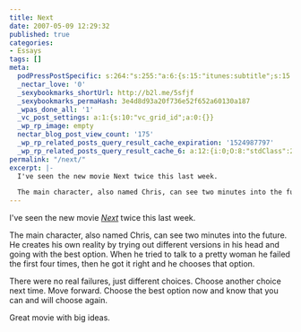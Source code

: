 ```yaml
---
title: Next
date: 2007-05-09 12:29:32
published: true
categories:
- Essays
tags: []
meta:
  podPressPostSpecific: s:264:"s:255:"a:6:{s:15:"itunes:subtitle";s:15:"##PostExcerpt##";s:14:"itunes:summary";s:15:"##PostExcerpt##";s:15:"itunes:keywords";s:17:"##WordPressCats##";s:13:"itunes:author";s:10:"##Global##";s:15:"itunes:explicit";s:7:"Default";s:12:"itunes:block";s:7:"Default";}";";
  _nectar_love: '0'
  _sexybookmarks_shortUrl: http://b2l.me/5sfjf
  _sexybookmarks_permaHash: 3e4d8d93a20f736e52f652a60130a187
  _wpas_done_all: '1'
  _vc_post_settings: a:1:{s:10:"vc_grid_id";a:0:{}}
  _wp_rp_image: empty
  nectar_blog_post_view_count: '175'
  _wp_rp_related_posts_query_result_cache_expiration: '1524987797'
  _wp_rp_related_posts_query_result_cache_6: a:12:{i:0;O:8:"stdClass":2:{s:7:"post_id";s:4:"3744";s:5:"score";s:17:"24.71096764223308";}i:1;O:8:"stdClass":2:{s:7:"post_id";s:3:"344";s:5:"score";s:18:"23.739952010585878";}i:2;O:8:"stdClass":2:{s:7:"post_id";s:3:"188";s:5:"score";s:18:"23.594985457891656";}i:3;O:8:"stdClass":2:{s:7:"post_id";s:4:"4196";s:5:"score";s:17:"21.90457529848865";}i:4;O:8:"stdClass":2:{s:7:"post_id";s:2:"22";s:5:"score";s:17:"18.95831011297293";}i:5;O:8:"stdClass":2:{s:7:"post_id";s:4:"2774";s:5:"score";s:18:"18.556622431334134";}i:6;O:8:"stdClass":2:{s:7:"post_id";s:4:"8477";s:5:"score";s:17:"16.48847489627585";}i:7;O:8:"stdClass":2:{s:7:"post_id";s:3:"192";s:5:"score";s:18:"16.051096494309878";}i:8;O:8:"stdClass":2:{s:7:"post_id";s:1:"7";s:5:"score";s:18:"15.080080862662674";}i:9;O:8:"stdClass":2:{s:7:"post_id";s:3:"379";s:5:"score";s:18:"14.980060021602737";}i:10;O:8:"stdClass":2:{s:7:"post_id";s:3:"680";s:5:"score";s:18:"14.681492077442615";}i:11;O:8:"stdClass":2:{s:7:"post_id";s:3:"626";s:5:"score";s:17:"14.07608977412221";}}
permalink: "/next/"
excerpt: |-
  I've seen the new movie Next twice this last week.

  The main character, also named Chris, can see two minutes into the future.  He creates his own reality by trying out different versions in his head and going with the best option.
---
```

<p>I've seen the new movie <em><a href="http://www.nextmovie.com/" rel="nofollow">Next</a></em> twice this last week.</p>
<p>The main character, also named Chris, can see two minutes into the future.  He creates his own reality by trying out different versions in his head and going with the best option.  When he tried to talk to a pretty woman he failed the first four times, then he got it right and he chooses that option.</p>
<p>There were no real failures, just different choices.  Choose another choice next time.  Move forward.  Choose the best option now and know that you can and will choose again.</p>
<p>Great movie with big ideas.</p>
